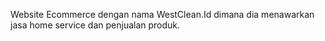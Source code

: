 Website Ecommerce dengan nama WestClean.Id dimana dia menawarkan jasa home service dan penjualan produk.
